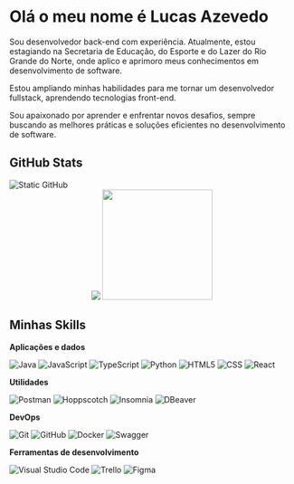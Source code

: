 
<h1>Olá o meu nome é Lucas Azevedo</h1>


Sou desenvolvedor back-end com experiência. Atualmente, estou estagiando na Secretaria de Educação, do Esporte e do Lazer do Rio Grande do Norte, onde aplico e aprimoro meus conhecimentos em desenvolvimento de software.

Estou ampliando minhas habilidades para me tornar um desenvolvedor fullstack, aprendendo tecnologias front-end.

Sou apaixonado por aprender e enfrentar novos desafios, sempre buscando as melhores práticas e soluções eficientes no desenvolvimento de software.

## GitHub Stats
<img src="https://img.shields.io/static/v1?label=Overview&message=LucasAzevedoCosta&color=f8efd4&style=for-the-badge&logo=GitHub" alt="Static GitHub">
<div align="center" >
<img src="https://github-readme-stats.vercel.app/api?username=LucasAzevedoCosta&icon_color=783c00&text_color=af552e&title_color=783c00&bg_color=f8efd4&show_icons=true&cache_seconds=2300">
<img height="195" src="https://github-readme-stats.vercel.app/api/top-langs/?username=LucasAzevedoCosta&bg_color=f8efd4&layout=donut&icon_color=783c00&text_color=af552e&title_color=783c00">
</div>

## Minhas Skills

**Aplicações e dados**

![Java](https://img.shields.io/badge/-Java-333333?style=flat&logo=Java)
![JavaScript](https://img.shields.io/badge/-JavaScript-333333?style=flat&logo=javascript)
![TypeScript](https://img.shields.io/badge/-TypeScript-333333?style=flat&logo=typescript)
![Python](https://img.shields.io/badge/-Python-333333?style=flat&logo=Python)
![HTML5](https://img.shields.io/badge/-HTML5-333333?style=flat&logo=HTML5)
![CSS](https://img.shields.io/badge/-CSS-333333?style=flat&logo=CSS3&logoColor=1572B6)
![React](https://img.shields.io/badge/-React-333333?style=flat&logo=React)

**Utilidades**

![Postman](https://img.shields.io/badge/-Postman-333333?style=flat&logo=postman)
![Hoppscotch](https://img.shields.io/badge/-Hoppscotch-333333?style=flat&logo=Hoppscotch)
![Insomnia](https://img.shields.io/badge/-Insomnia-333333?style=flat&logo=Insomnia)
![DBeaver](https://img.shields.io/badge/-DBeaver-333333?style=flat&logo=DBeaver)

**DevOps**

![Git](https://img.shields.io/badge/-Git-333333?style=flat&logo=git)
![GitHub](https://img.shields.io/badge/-GitHub-333333?style=flat&logo=github)
![Docker](https://img.shields.io/badge/-Docker-333333?style=flat&logo=docker)
![Swagger](https://img.shields.io/badge/-Swagger-333333?style=flat&logo=Swagger)

**Ferramentas de desenvolvimento**

![Visual Studio Code](https://img.shields.io/badge/-Visual%20Studio%20Code-333333?style=flat&logo=visual-studio-code)
![Trello](https://img.shields.io/badge/-Trello-333333?style=flat&logo=trello&logoColor=007ACC)
![Figma](https://img.shields.io/badge/-Figma-333333?style=flat&logo=figma&logoColor=007ACC)
